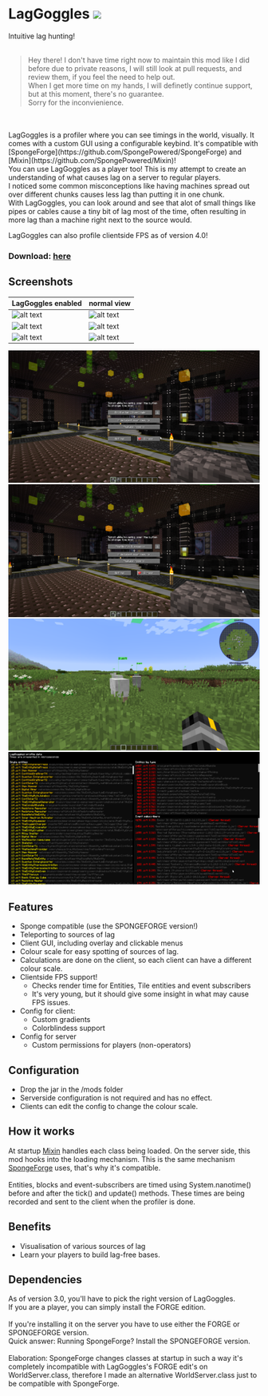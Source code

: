 # LagGoggles <img height="70" src="docs/logo.png">
Intuitive lag hunting!<br>
<br>
> Hey there! I don't have time right now to maintain this mod like I did before due to private reasons, I will still look at pull requests, and review them, if you feel the need to help out.<br>When I get more time on my hands, I will definetly continue support, but at this moment, there's no guarantee.<br>Sorry for the inconvienience.
<br>
<br>
LagGoggles is a profiler where you can see timings in the world, visually. It comes with a custom GUI using a configurable keybind. It's compatible with [SpongeForge](https://github.com/SpongePowered/SpongeForge) and [Mixin](https://github.com/SpongePowered/Mixin)!<br>
You can use LagGoggles as a player too! This is my attempt to create an understanding of what causes lag on a server to regular players.<br>
I noticed some common misconceptions like having machines spread out over different chunks causes less lag than putting it in one chunk.<br>
With LagGoggles, you can look around and see that alot of small things like pipes or cables cause a tiny bit of lag most of the time, often resulting in more lag than a machine right next to the source would.

LagGoggles can also profile clientside FPS as of version 4.0!

### Download: [here](https://minecraft.curseforge.com/projects/laggoggles/files)

## Screenshots

| LagGoggles enabled | normal view |
| --- | --- |
| ![alt text](docs/2-enabled.png "With laggoggles") | ![alt text](docs/2-disabled.png "Without laggoggles") |
| ![alt text](docs/1-enabled.png "With laggoggles") | ![alt text](docs/1-disabled.png "Without laggoggles") |
| ![alt text](docs/3-enabled.png "With laggoggles") | ![alt text](docs/3-disabled.png "Without laggoggles") |

![alt text](docs/menu.png "LagGoggles menu")
![alt text](docs/menu-5sec.png "LagGoggles menu")
![alt text](docs/sheep.png "Entity view")
![alt text](docs/timingsmenu.png "Analyzer")

## Features
* Sponge compatible (use the SPONGEFORGE version!)
* Teleporting to sources of lag
* Client GUI, including overlay and clickable menus
* Colour scale for easy spotting of sources of lag.
* Calculations are done on the client, so each client can have a different colour scale.
* Clientside FPS support!
   * Checks render time for Entities, Tile entities and event subscribers
   * It's very young, but it should give some insight in what may cause FPS issues.
* Config for client:
    * Custom gradients
    * Colorblindess support
* Config for server
    * Custom permissions for players (non-operators)

## Configuration
* Drop the jar in the /mods folder
* Serverside configuration is not required and has no effect.
* Clients can edit the config to change the colour scale.

## How it works
At startup [Mixin](https://github.com/SpongePowered/Mixin) handles each class being loaded. On the server side, this mod hooks into the loading mechanism. This is the same mechanism [SpongeForge](https://github.com/SpongePowered/SpongeForge) uses, that's why it's compatible.<br>
<br>
Entities, blocks and event-subscribers are timed using System.nanotime() before and after the tick() and update() methods. These times are being recorded and sent to the client when the profiler is done.

## Benefits
* Visualisation of various sources of lag
* Learn your players to build lag-free bases.

## Dependencies
As of version 3.0, you'll have to pick the right version of LagGoggles.<br>
If you are a player, you can simply install the FORGE edition.<br>
<br>
If you're installing it on the server you have to use either the FORGE or SPONGEFORGE version.<br>
Quick answer: Running SpongeForge? Install the SPONGEFORGE version.<br>
<br>
Elaboration: SpongeForge changes classes at startup in such a way it's completely incompatible with LagGoggles's FORGE edit's on WorldServer.class, therefore I made an alternative WorldServer.class just to be compatible with SpongeForge.
